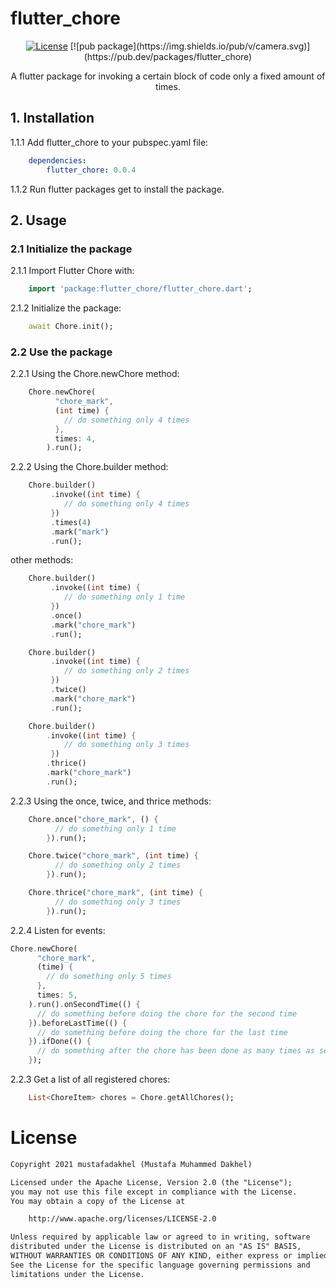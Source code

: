 # flutter_chore
<p align="center">
  <a href="https://opensource.org/licenses/Apache-2.0"><img alt="License" src="https://img.shields.io/badge/License-Apache%202.0-blue.svg"/></a>
  [![pub package](https://img.shields.io/pub/v/camera.svg)](https://pub.dev/packages/flutter_chore)
  <p align="center">
  A flutter package for invoking a certain block of code only a fixed amount of times.
  </p>

## 1. Installation

1.1.1 Add flutter_chore to your pubspec.yaml file:
```yaml
    dependencies:
        flutter_chore: 0.0.4
```
1.1.2 Run flutter packages get to install the package.


## 2. Usage

### 2.1 Initialize the package
2.1.1 Import Flutter Chore with:
```dart
    import 'package:flutter_chore/flutter_chore.dart';
```
2.1.2 Initialize the package:
```dart
    await Chore.init();
```

### 2.2 Use the package
2.2.1 Using the Chore.newChore method:
```dart
    Chore.newChore(
          "chore_mark",
          (int time) {
            // do something only 4 times
          },
          times: 4,
        ).run();
```
2.2.2 Using the Chore.builder method:
```dart
    Chore.builder()
         .invoke((int time) {
            // do something only 4 times
         })
         .times(4)
         .mark("mark")
         .run();
```
other methods:
```dart
    Chore.builder()
         .invoke((int time) {
            // do something only 1 time
         })
         .once()
         .mark("chore_mark")
         .run();

    Chore.builder()
         .invoke((int time) {
            // do something only 2 times
         })
         .twice()
         .mark("chore_mark")
         .run();

    Chore.builder()
        .invoke((int time) {
            // do something only 3 times
         })
        .thrice()
        .mark("chore_mark")
        .run();
```
2.2.3 Using the once, twice, and thrice methods:
```dart
    Chore.once("chore_mark", () {
          // do something only 1 time
        }).run();

    Chore.twice("chore_mark", (int time) {
          // do something only 2 times
        }).run();

    Chore.thrice("chore_mark", (int time) {
          // do something only 3 times
        }).run();
```
2.2.4 Listen for events:
```dart
Chore.newChore(
      "chore_mark",
      (time) {
        // do something only 5 times
      },
      times: 5,
    ).run().onSecondTime(() {
      // do something before doing the chore for the second time
    }).beforeLastTime(() {
      // do something before doing the chore for the last time
    }).ifDone(() {
      // do something after the chore has been done as many times as set in the 'times' field
    });
```
2.2.3 Get a list of all registered chores:
```dart
    List<ChoreItem> chores = Chore.getAllChores();
```

# License
```xml
Copyright 2021 mustafadakhel (Mustafa Muhammed Dakhel)

Licensed under the Apache License, Version 2.0 (the "License");
you may not use this file except in compliance with the License.
You may obtain a copy of the License at

    http://www.apache.org/licenses/LICENSE-2.0

Unless required by applicable law or agreed to in writing, software
distributed under the License is distributed on an "AS IS" BASIS,
WITHOUT WARRANTIES OR CONDITIONS OF ANY KIND, either express or implied.
See the License for the specific language governing permissions and
limitations under the License.
```